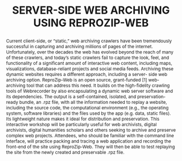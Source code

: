 ---
abstract: 'Current client-side, or “static,” web archiving crawlers have been tremendously
  successful in capturing and archiving millions of pages of the internet. Unfortunately,
  over the decades the web has evolved beyond the reach of many of these crawlers,
  and today’s static crawlers fail to capture the look, feel, and functionality of
  a significant amount of interactive web content, including maps, visualizations,
  database-reliant projects and social media feeds. Archiving these dynamic websites
  requires a different approach, including a server- side web archiving option.

  ReproZip-Web is an open source, grant-funded [1] web-archiving tool that can address
  this need. It builds on the high-fidelity crawling tools of Webrecorder by also
  encapsulating a dynamic web server software and its dependencies. The output is
  a self-contained, isolated, and preservation-ready bundle, an .rpz file, with all
  the information needed to replay a website, including the source code, the computational
  environment (e.g., the operating system, software libraries) and the files used
  by the app (e.g. data, static files). Its lightweight nature makes it ideal for
  distribution and preservation.

  This interactive workshop will be particularly useful for web archivists, digital
  archivists, digital humanities scholars and others seeking to archive and preserve

  complex web projects. Attendees, who should be familiar with the command line interface,
  will practice packing and tracing a web application and recording the front-end
  of the site using ReproZip-Web. They will then be able to test replaying the site
  from the newly created and preservable .rpz file.'
creators:
- Boss, Katherine
- Kreymer, Ilya
- Rampin, Vicky
- Rampin, Rémi
date: null
document_url: https://www.ideals.illinois.edu/items/128256/bitstreams/428877/data.pdf
grand_parent: iPRES
institutions: []
keywords:
- dynamic web archiving
- server-side web archiving
- reprozip-web
- webrecorder
landing_page_url: https://hdl.handle.net/2142/121052
language: eng
layout: publication
license: CC-BY 4.0 International
notes_url: null
parent: iPRES 2023
presentation_url: null
publication_type: unknown
size: null
source_name: iPRES
title: SERVER-SIDE WEB ARCHIVING USING REPROZIP-WEB
year: 2023
---